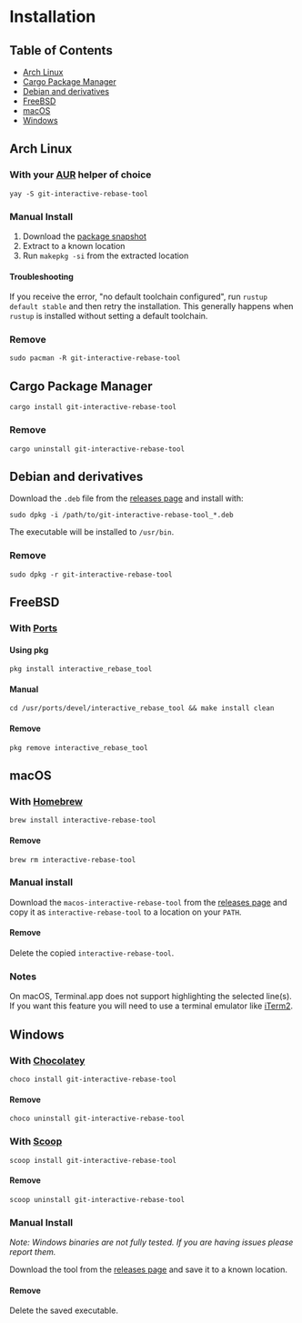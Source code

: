 # Installation

## Table of Contents

* [Arch Linux](./install.md#arch-linux)
* [Cargo Package Manager](./install.md#cargo-package-manager)
* [Debian and derivatives](./install.md#debian-and-derivatives)
* [FreeBSD](./install.md#freebsd)
* [macOS](./install.md#macos)
* [Windows](./install.md#windows)

## Arch Linux

### With your [AUR](https://aur.archlinux.org/) helper of choice

    yay -S git-interactive-rebase-tool

### Manual Install

1. Download the [package snapshot](https://aur.archlinux.org/packages/git-interactive-rebase-tool/)
1. Extract to a known location
1. Run `makepkg -si` from the extracted location

#### Troubleshooting

If you receive  the error, "no default toolchain configured", run `rustup default stable` and then retry the installation.
This generally happens when `rustup` is installed without setting a default toolchain.

### Remove

    sudo pacman -R git-interactive-rebase-tool

## Cargo Package Manager

    cargo install git-interactive-rebase-tool
    
### Remove

    cargo uninstall git-interactive-rebase-tool

## Debian and derivatives

Download the `.deb` file from the [releases page][releases] and install with:

    sudo dpkg -i /path/to/git-interactive-rebase-tool_*.deb

The executable will be installed to `/usr/bin`.

### Remove

    sudo dpkg -r git-interactive-rebase-tool

## FreeBSD

### With [Ports](https://www.freebsd.org/ports/)

#### Using pkg

    pkg install interactive_rebase_tool

#### Manual

    cd /usr/ports/devel/interactive_rebase_tool && make install clean

#### Remove

    pkg remove interactive_rebase_tool

## macOS

### With [Homebrew](https://brew.sh/)

    brew install interactive-rebase-tool

#### Remove

    brew rm interactive-rebase-tool

### Manual install

Download the `macos-interactive-rebase-tool` from the [releases page][releases] and copy it as `interactive-rebase-tool`
to a location on your `PATH`.

#### Remove

Delete the copied `interactive-rebase-tool`.

### Notes

On macOS, Terminal.app does not support highlighting the selected line(s). If you want this feature you will need to use
a terminal emulator like [iTerm2](https://iterm2.com/index.html).

## Windows

### With [Chocolatey](https://chocolatey.org/)

    choco install git-interactive-rebase-tool

#### Remove

    choco uninstall git-interactive-rebase-tool

### With [Scoop](https://scoop.sh/)

    scoop install git-interactive-rebase-tool

#### Remove

    scoop uninstall git-interactive-rebase-tool

### Manual Install

*Note: Windows binaries are not fully tested. If you are having issues please report them.*

Download the tool from the [releases page][releases] and save it to a known location.

#### Remove

Delete the saved executable.

[releases]:https://github.com/MitMaro/git-interactive-rebase-tool/releases

